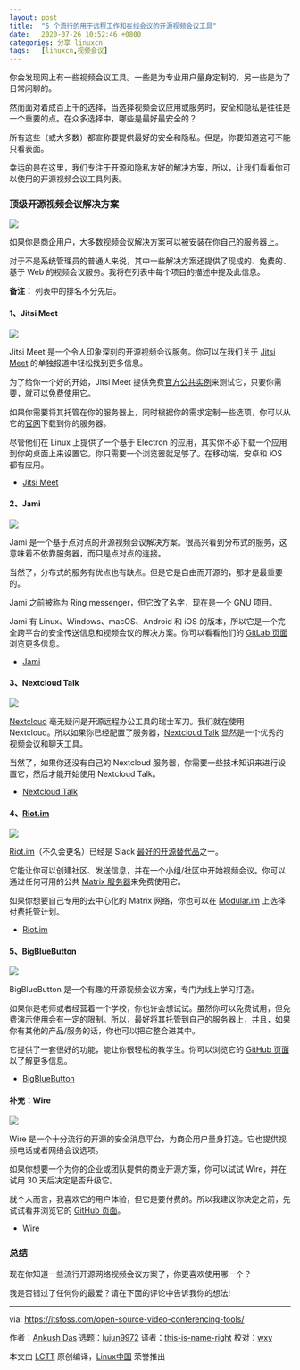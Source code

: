 ```yaml
---
layout: post
title:	"5 个流行的用于远程工作和在线会议的开源视频会议工具"
date:	2020-07-26 10:52:46 +0800 
categories:	分享 linuxcn 
tags:	[linuxcn,视频会议]
---
```



你会发现网上有一些视频会议工具。一些是为专业用户量身定制的，另一些是为了日常闲聊的。


然而面对着成百上千的选择，当选择视频会议应用或服务时，安全和隐私是往往是一个重要的点。在众多选择中，哪些是最好最安全的？


所有这些（或大多数）都宣称要提供最好的安全和隐私。但是，你要知道这可不能只看表面。


幸运的是在这里，我们专注于开源和隐私友好的解决方案，所以，让我们看看你可以使用的开源视频会议工具列表。


### 顶级开源视频会议解决方案


![](/Asserts/Images//attachment/album/202007/26/104947gyzs2eb5ybeneg5y.jpg)


如果你是商企用户，大多数视频会议解决方案可以被安装在你自己的服务器上。


对于不是系统管理员的普通人来说，其中一些解决方案还提供了现成的、免费的、基于 Web 的视频会议服务。我将在列表中每个项目的描述中提及此信息。


**备注：** 列表中的排名不分先后。


#### 1、Jitsi Meet


![](/Asserts/Images//attachment/album/202007/26/105046krv9a91rvrrv8ngk.png)


Jitsi Meet 是一个令人印象深刻的开源视频会议服务。你可以在我们关于 [Jitsi Meet](https://itsfoss.com/jitsi-meet/) 的单独报道中轻松找到更多信息。


为了给你一个好的开始，Jitsi Meet 提供免费[官方公共实例](https://meet.jit.si/)来测试它，只要你需要，就可以免费使用它。


如果你需要将其托管在你的服务器上，同时根据你的需求定制一些选项，你可以从它的[官网](https://jitsi.org/jitsi-meet/)下载到你的服务器。


尽管他们在 Linux 上提供了一个基于 Electron 的应用，其实你不必下载一个应用到你的桌面上来设置它。你只需要一个浏览器就足够了。在移动端，安卓和 iOS 都有应用。


* [Jitsi Meet](https://jitsi.org/jitsi-meet/)


#### 2、Jami


![](/Asserts/Images//attachment/album/202007/26/105103qisjhfuvaiej3633.png)


Jami 是一个基于点对点的开源视频会议解决方案。很高兴看到分布式的服务，这意味着不依靠服务器，而只是点对点的连接。


当然了，分布式的服务有优点也有缺点。但是它是自由而开源的，那才是最重要的。


Jami 之前被称为 Ring messenger，但它改了名字，现在是一个 GNU 项目。


Jami 有 Linux、Windows、macOS、Android 和 iOS 的版本，所以它是一个完全跨平台的安全传送信息和视频会议的解决方案。你可以看看他们的 [GitLab 页面](https://git.jami.net/savoirfairelinux/ring-project)浏览更多信息。


* [Jami](https://jami.net/)


#### 3、Nextcloud Talk


![](/Asserts/Images//attachment/album/202007/26/105121l8t5th9887zmmlra.png)


[Nextcloud](https://itsfoss.com/nextcloud/) 毫无疑问是开源远程办公工具的瑞士军刀。我们就在使用 Nextcloud。所以如果你已经配置了服务器，[Nextcloud Talk](https://nextcloud.com/talk/) 显然是一个优秀的视频会议和聊天工具。


当然了，如果你还没有自己的 Nextcloud 服务器，你需要一些技术知识来进行设置它，然后才能开始使用 Nextcloud Talk。


* [Nextcloud Talk](https://nextcloud.com/talk/)


#### 4、[Riot.im](http://Riot.im)


![](/Asserts/Images//attachment/album/202007/26/105143irz0jvbhofnvvvfb.png)


[Riot.im](http://Riot.im)（不久会更名）已经是 Slack [最好的开源替代品](https://itsfoss.com/open-source-slack-alternative/)之一。


它能让你可以创建社区、发送信息，并在一个小组/社区中开始视频会议。你可以通过任何可用的公共 [Matrix 服务器](https://matrix.org/)来免费使用它。


如果你想要自己专用的去中心化的 Matrix 网络，你也可以在 [Modular.im](https://modular.im/) 上选择付费托管计划。


* [Riot.im](https://about.riot.im/)


#### 5、BigBlueButton


![](/Asserts/Images//attachment/album/202007/26/105201j3s3948d94danbob.png)


BigBlueButton 是一个有趣的开源视频会议方案，专门为线上学习打造。


如果你是老师或者经营着一个学校，你也许会想试试。虽然你可以免费试用，但免费演示使用会有一定的限制。所以，最好将其托管到自己的服务器上，并且，如果你有其他的产品/服务的话，你也可以把它整合进其中。


它提供了一套很好的功能，能让你很轻松的教学生。你可以浏览它的 [GitHub 页面](https://github.com/bigbluebutton/bigbluebutton)以了解更多信息。


* [BigBlueButton](https://itsfoss.com/open-source-video-conferencing-tools/bigbluebutton.org/)


#### 补充：Wire


![](/Asserts/Images//attachment/album/202007/26/105240bg60ttxwxgve0dey.png)


Wire 是一个十分流行的开源的安全消息平台，为商企用户量身打造。它也提供视频电话或者网络会议选项。


如果你想要一个为你的企业或团队提供的商业开源方案，你可以试试 Wire，并在试用 30 天后决定是否升级它。


就个人而言，我喜欢它的用户体验，但它是要付费的。所以我建议你决定之前，先试试看并浏览它的 [GitHub 页面](https://github.com/wireapp)。


* [Wire](https://wire.com/en/)


### 总结


现在你知道一些流行开源网络视频会议方案了，你更喜欢使用哪一个？


我是否错过了任何你的最爱？请在下面的评论中告诉我你的想法!




---


via: <https://itsfoss.com/open-source-video-conferencing-tools/>


作者：[Ankush Das](https://itsfoss.com/author/ankush/) 选题：[lujun9972](https://github.com/lujun9972) 译者：[this-is-name-right](https://github.com/this-is-name-right) 校对：[wxy](https://github.com/wxy)


本文由 [LCTT](https://github.com/LCTT/TranslateProject) 原创编译，[Linux中国](https://linux.cn/) 荣誉推出
